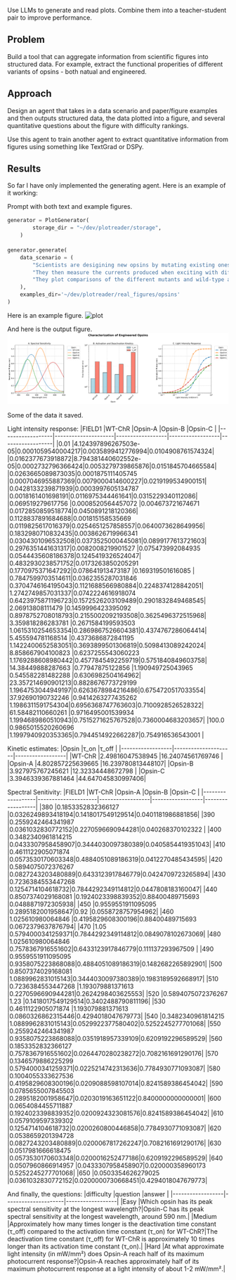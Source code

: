 Use LLMs to generate and read plots. Combine them into a teacher-student pair to improve performance.

## Problem

Build a tool that can aggregate information from scientific figures into structured data. For example, extract the functional properities of different variants of opsins - both natual and engineered.

## Approach

Design an agent that takes in a data scenario and paper/figure examples and then outputs structured data, the data plotted into a figure, and several quantitative questions about the figure with difficulty rankings.

Use this agent to train another agent to extract quantitative information from figures using something like TextGrad or DSPy.

## Results

So far I have only implemented the generating agent. Here is an example of it working:

Prompt with both text and example figures.
```Python
generator = PlotGenerator(
        storage_dir = "~/dev/plotreader/storage", 
    )

generator.generate(
    data_scenario = (
        "Scientists are desigining new opsins by mutating existing ones. " +
        "They then measure the currents produced when exciting with different wavelengths of light. " + 
        "They plot comparisons of the different mutants and wild-type as function of these wavelengths."
    ),
    examples_dir='~/dev/plotreader/real_figures/opsins'
)
```

Here is an example figure.
![plot](./docs/images/exampel_figure.png)

And here is the output figure.
![plot](./docs/images/opsin_characterization.png)

Some of the data it saved.

Light intensity response:
|FIELD1            |WT-ChR               |Opsin-A           |Opsin-B           |Opsin-C           |
|------------------|---------------------|------------------|------------------|------------------|
|0.01              |4.124397896267503e-05|0.0001059540004217|0.0035899412776994|0.0104908761574324|
|0.0162377673918872|8.794381440602552e-05|0.0002732796366424|0.0053279739865876|0.0151845704665584|
|0.0263665089873035|0.0001875111405745   |0.0007046955887369|0.0079000414600227|0.0219199534900151|
|0.0428133239871939|0.0003997605134787   |0.0018161401698191|0.0116975344461641|0.0315229340112086|
|0.069519279617756 |0.0008520564457072   |0.004673721674671 |0.0172850859518774|0.0450891218120366|
|0.1128837891684688|0.001815158535669    |0.0119825617016379|0.0254651257858557|0.0640073628649956|
|0.1832980710832435|0.0038626719966341   |0.0304301096532508|0.0373525000445081|0.0899177613721603|
|0.2976351441631317|0.0082008219901527   |0.075473992084935 |0.0544435608186378|0.1245419326524047|
|0.4832930238571752|0.0173263850205291   |0.1770975371647292|0.078641913473187 |0.169319501616085 |
|0.7847599703514611|0.0362355287031846   |0.3704746164195043|0.1121688566980884|0.2248374128842051|
|1.2742749857031337|0.0742224616918074   |0.6423975871196723|0.1572526203109489|0.2901832849468545|
|2.06913808111479  |0.1459996423395092   |0.8978752708018793|0.2155002092193508|0.3625496372515968|
|3.359818286283781 |0.2671584199593503   |1.0615310254653354|0.2869867526604381|0.4374767286064414|
|5.455594781168514 |0.4373686872841195   |1.1422400652583051|0.3693899501306819|0.5098413089242024|
|8.858667904100823 |0.6237255543060223   |1.1769288608980442|0.4577845492259719|0.5751840849603758|
|14.38449888287663 |0.77947875122856     |1.190949725043965 |0.545582281482288 |0.6306982504164962|
|23.357214690901213|0.8828676773729199   |1.1964753044949197|0.6263678984216486|0.6754720517033554|
|37.92690190732246 |0.9414263277435262   |1.1986311591754304|0.6956368747763603|0.7100928526528322|
|61.58482110660261 |0.9716495001539934   |1.1994689860510943|0.7515271625767528|0.7360004683203657|
|100.0             |0.9865015520260696   |1.1997940920353365|0.7944514922662287|0.754916536543001 |


Kinetic estimates:
|Opsin             |τ_on                 |τ_off             |
|------------------|---------------------|------------------|
|WT-ChR            |2.49816047538945     |16.24074561769746 |
|Opsin-A           |4.802857225639665    |16.239780813448107|
|Opsin-B           |3.927975767245621    |12.32334448672798 |
|Opsin-C           |3.3946339367881464   |44.647045830997406|

Spectral Senitivity:
|FIELD1            |WT-ChR               |Opsin-A           |Opsin-B           |Opsin-C           |
|------------------|---------------------|------------------|------------------|------------------|
|380               |0.1853352832366127   |0.0326249893418194|0.1418017549129514|0.0401181986881856|
|390               |0.2559242464341987   |0.0361032830772152|0.2270596690944281|0.040268370102322 |
|400               |0.3482340961814215   |0.0433307958458907|0.3444030097380389|0.0405854419351043|
|410               |0.4611122905071874   |0.0573530170603348|0.4884051089186319|0.0412270485434595|
|420               |0.5894075072376267   |0.0827243203480889|0.6433123917846779|0.0424709723265894|
|430               |0.7236384553447268   |0.1254714104618732|0.7844292349114812|0.0447808183160047|
|440               |0.8507374029168081   |0.1924023398839352|0.88400489715693  |0.0488871972305938|
|450               |0.9559551911095095   |0.2895182001958647|0.92              |0.0558728757954962|
|460               |1.025610980064846    |0.4195829608300196|0.88400489715693  |0.0672379637876794|
|470               |1.05                 |0.5794000341259371|0.7844292349114812|0.0849078102673069|
|480               |1.025610980064846    |0.7578367916551602|0.6433123917846779|0.111137293967509 |
|490               |0.9559551911095095   |0.9358075223868088|0.4884051089186319|0.1482682265892901|
|500               |0.8507374029168081   |1.0889962831015143|0.3444030097380389|0.1983189592668917|
|510               |0.7236384553447268   |1.193079881371613 |0.2270596690944281|0.2624298403625553|
|520               |0.5894075072376267   |1.23              |0.1418017549129514|0.3402488790811196|
|530               |0.4611122905071874   |1.193079881371613 |0.0860326862315446|0.4294018047679773|
|540               |0.3482340961814215   |1.0889962831015143|0.0529922377580402|0.5252245277701068|
|550               |0.2559242464341987   |0.9358075223868088|0.0351918957339109|0.6209192296589529|
|560               |0.1853352832366127   |0.7578367916551602|0.0264470280238272|0.7082161691290176|
|570               |0.1346579886225299   |0.5794000341259371|0.0225214742313636|0.7784930771093087|
|580               |0.1004055333627536   |0.4195829608300196|0.0209088598107014|0.8241589386454042|
|590               |0.0785655007845503   |0.2895182001958647|0.0203019163651122|0.8400000000000001|
|600               |0.0654084455711887   |0.1924023398839352|0.0200924323081576|0.8241589386454042|
|610               |0.0579109597339302   |0.1254714104618732|0.0200260800446858|0.7784930771093087|
|620               |0.0538659201394728   |0.0827243203480889|0.0200067817262247|0.7082161691290176|
|630               |0.0517981666618475   |0.0573530170603348|0.0200016252477186|0.6209192296589529|
|640               |0.0507960866914957   |0.0433307958458907|0.020000358960173 |0.5252245277701068|
|650               |0.0503354626279025   |0.0361032830772152|0.0200000730668451|0.4294018047679773|

And finally, the questions:
|difficulty        |question             |answer            |
|------------------|---------------------|------------------|
|Easy              |Which opsin has its peak spectral sensitivity at the longest wavelength?|Opsin-C has its peak spectral sensitivity at the longest wavelength, around 590 nm.|
|Medium            |Approximately how many times longer is the deactivation time constant (τ_off) compared to the activation time constant (τ_on) for WT-ChR?|The deactivation time constant (τ_off) for WT-ChR is approximately 10 times longer than its activation time constant (τ_on).|
|Hard              |At what approximate light intensity (in mW/mm²) does Opsin-A reach half of its maximum photocurrent response?|Opsin-A reaches approximately half of its maximum photocurrent response at a light intensity of about 1-2 mW/mm².|
